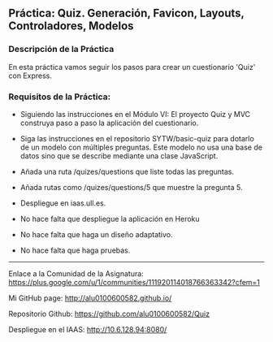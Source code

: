## Práctica: Quiz. Generación, Favicon, Layouts, Controladores, Modelos

### Descripción de la Práctica

En esta práctica vamos seguir los pasos para crear un cuestionario 'Quiz' con Express.

### Requisitos de la Práctica:


- Siguiendo las instrucciones en el Módulo VI: El proyecto Quiz y MVC construya paso a paso la aplicación del cuestionario.

- Siga las instrucciones en el repositorio SYTW/basic-quiz para dotarlo de un modelo con múltiples preguntas. Este modelo no usa una base de datos sino que se describe mediante una clase JavaScript.

- Añada una ruta /quizes/questions que liste todas las preguntas.

- Añada rutas como /quizes/questions/5 que muestre la pregunta 5.

-  Despliegue en iaas.ull.es.

- No hace falta que despliegue la aplicación en Heroku

- No hace falta que haga un diseño adaptativo.

- No hace falta que haga pruebas.


---

Enlace a la Comunidad de la Asignatura: https://plus.google.com/u/1/communities/111920114018766363342?cfem=1

Mi GitHub page: http://alu0100600582.github.io/

Repositorio Github: https://github.com/alu0100600582/Quiz

Despliegue en el IAAS: http://10.6.128.94:8080/

